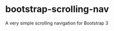 bootstrap-scrolling-nav
=======================

A very simple scrolling navigation for Bootstrap 3
